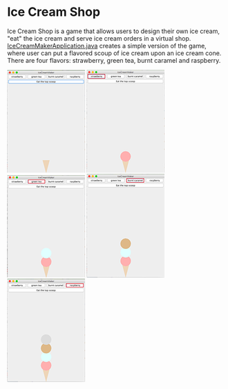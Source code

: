 # Ice Cream Shop

Ice Cream Shop is a game that allows users to design their own ice cream, "eat" the ice cream and serve ice cream orders in a virtual shop. [IceCreamMakerApplication.java](https://github.com/vantrinh7/IceCreamShop/blob/master/src/IceCreamMakerApplication.java) creates a simple version of the game, where user can put a flavored scoup of ice cream upon an ice cream cone. There are four flavors: strawberry, green tea, burnt caramel and raspberry. 

![0](misc/0.png) ![1](misc/1.png) ![2](misc/2.png) ![3](misc/3.png) ![4](misc/4.png) 

